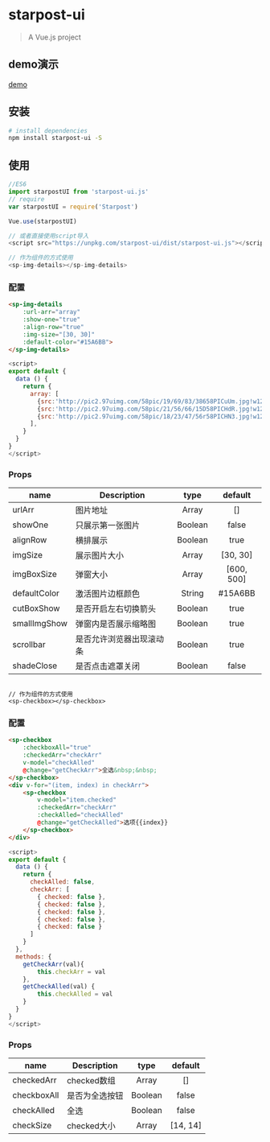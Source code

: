 # starpost-ui

> A Vue.js project


## demo演示

[demo](https://blryli.github.io/starpost-ui/)

## 安装

``` Bash
# install dependencies
npm install starpost-ui -S
```

## 使用

```js
//ES6
import starpostUI from 'starpost-ui.js'
// require
var starpostUI = require('Starpost')

Vue.use(starpostUI)

// 或者直接使用script导入
<script src="https://unpkg.com/starpost-ui/dist/starpost-ui.js"></script>

// 作为组件的方式使用
<sp-img-details></sp-img-details>
```

### 配置

```html
<sp-img-details
	:url-arr="array"
	:show-one="true"
	:align-row="true"
	:img-size="[30, 30]"
	:default-color="#15A6BB">
</sp-img-details>
```

```js
<script>
export default {
  data () {
    return {
      array: [ 
        {src:'http://pic2.97uimg.com/58pic/19/69/83/38658PICuUm.jpg!w1200', text: 11111111111},
        {src:'http://pic2.97uimg.com/58pic/21/56/66/15D58PICHdR.jpg!w1200', text: 22222222222},
        {src:'http://pic2.97uimg.com/58pic/18/23/47/56r58PICHN3.jpg!w1200', text: 33333333333}
      ],
    }
  }
}
</script>
```

### Props

|    name    |    Description   |   type   |default|
| -----------------  | ---------------- | :--------: | :----------: |
| urlArr       | 图片地址 |Array| []
| showOne        | 只展示第一张图片 |Boolean | false
| alignRow        | 横排展示 |Boolean | true
| imgSize        | 展示图片大小 |Array | [30, 30]
| imgBoxSize        | 弹窗大小 |Array | [600, 500]
| defaultColor        | 激活图片边框颜色 |String | #15A6BB
| cutBoxShow        | 是否开启左右切换箭头 |Boolean | true
| smallImgShow        | 弹窗内是否展示缩略图 |Boolean | true
| scrollbar        | 是否允许浏览器出现滚动条 |Boolean | true
| shadeClose        | 是否点击遮罩关闭 |Boolean | false

```

// 作为组件的方式使用
<sp-checkbox></sp-checkbox>
```

### 配置

```html
<sp-checkbox
	:checkboxAll="true"
	:checkedArr="checkArr"
	v-model="checkAlled"
	@change="getCheckArr">全选&nbsp;&nbsp;
</sp-checkbox>
<div v-for="(item, index) in checkArr">
    <sp-checkbox
	  	v-model="item.checked"
	  	:checkedArr="checkArr"
	  	:checkAlled="checkAlled"
	  	@change="getCheckAlled">选项{{index}}
    </sp-checkbox>
</div>
```

```js
<script>
export default {
  data () {
    return {
      checkAlled: false,
      checkArr: [
        { checked: false },
        { checked: false },
        { checked: false },
        { checked: false },
        { checked: false }
      ]
    }
  },
  methods: {
    getCheckArr(val){
        this.checkArr = val
    },
    getCheckAlled(val) {
        this.checkAlled = val
    }
  }
}
</script>
```

### Props

|    name    |    Description   |   type   |default|
| -----------------  | ---------------- | :--------: | :----------: |
| checkedArr       | checked数组 |Array| []
| checkboxAll        | 是否为全选按钮 |Boolean | false
| checkAlled        | 全选 |Boolean | false
| checkSize        | checked大小 |Array | [14, 14]

